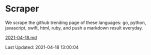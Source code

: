# Scraper

We scrape the github trending page of these languages: go, python, javascript, swift, html, ruby, and push a markdown result everyday.

[2021-04-18.md](https://github.com/henson/Scraper/blob/master/2021-04-18.md)

Last Updated: 2021-04-18 13:00:04